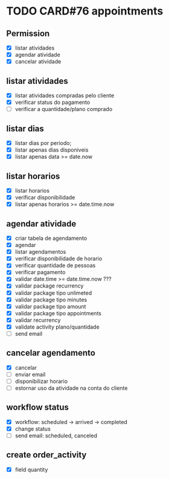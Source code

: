 # TODO CARD#76 appointments

## Permission

- [x] listar atividades
- [x] agendar atividade
- [x] cancelar atividade

## listar atividades

- [x] listar atividades compradas pelo cliente
- [x] verificar status do pagamento
- [ ] verificar a quantidade/plano comprado

## listar dias

- [x] listar dias por periodo;
- [x] listar apenas dias disponiveis
- [x] listar apenas data >= date.now

## listar horarios

- [x] listar horarios
- [x] verificar disponibilidade
- [x] listar apenas horarios >= date.time.now

## agendar atividade

- [x] criar tabela de agendamento
- [x] agendar
- [x] listar agendamentos
- [x] verificar disponibilidade de horario
- [x] verificar quantidade de pessoas
- [x] verificar pagamento
- [x] validar date.time >= date.time.now ???
- [x] validar package recurrency
- [x] validar package tipo unlimeted
- [x] validar package tipo minutes
- [x] validar package tipo amount
- [x] validar package tipo appointments
- [x] validar recurrency
- [x] validate activity plano/quantidade
- [ ] send email

## cancelar agendamento

- [x] cancelar
- [ ] enviar email
- [ ] disponibilizar horario
- [ ] estornar uso da atividade na conta do cliente

## workflow status

- [x] workflow: scheduled -> arrived -> completed
- [x] change status
- [ ] send email: scheduled, canceled

## create order_activity

- [x] field quantity
